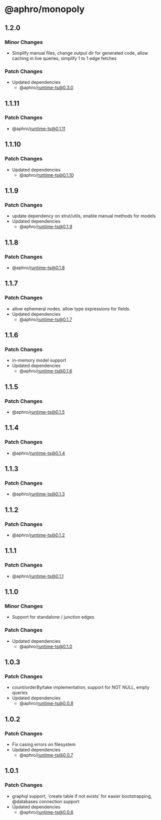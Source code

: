 # @aphro/monopoly

## 1.2.0

### Minor Changes

- Simplify manual files, change output dir for generated code, allow caching in live queries, simplify 1 to 1 edge fetches

### Patch Changes

- Updated dependencies
  - @aphro/runtime-ts@0.3.0

## 1.1.11

### Patch Changes

- @aphro/runtime-ts@0.1.11

## 1.1.10

### Patch Changes

- Updated dependencies
  - @aphro/runtime-ts@0.1.10

## 1.1.9

### Patch Changes

- update dependency on strut/utils, enable manual methods for models
- Updated dependencies
  - @aphro/runtime-ts@0.1.9

## 1.1.8

### Patch Changes

- @aphro/runtime-ts@0.1.8

## 1.1.7

### Patch Changes

- allow ephemeral nodes. allow type expressions for fields.
- Updated dependencies
  - @aphro/runtime-ts@0.1.7

## 1.1.6

### Patch Changes

- in-memory model support
- Updated dependencies
  - @aphro/runtime-ts@0.1.6

## 1.1.5

### Patch Changes

- @aphro/runtime-ts@0.1.5

## 1.1.4

### Patch Changes

- @aphro/runtime-ts@0.1.4

## 1.1.3

### Patch Changes

- @aphro/runtime-ts@0.1.3

## 1.1.2

### Patch Changes

- @aphro/runtime-ts@0.1.2

## 1.1.1

### Patch Changes

- @aphro/runtime-ts@0.1.1

## 1.1.0

### Minor Changes

- Support for standalone / junction edges

### Patch Changes

- Updated dependencies
  - @aphro/runtime-ts@0.1.0

## 1.0.3

### Patch Changes

- count/orderBy/take implementation, support for NOT NULL, empty queries
- Updated dependencies
  - @aphro/runtime-ts@0.0.8

## 1.0.2

### Patch Changes

- Fix casing errors on filesystem
- Updated dependencies
  - @aphro/runtime-ts@0.0.7

## 1.0.1

### Patch Changes

- graphql support, 'create table if not exists' for easier bootstrapping, @databases connection support
- Updated dependencies
  - @aphro/runtime-ts@0.0.6

